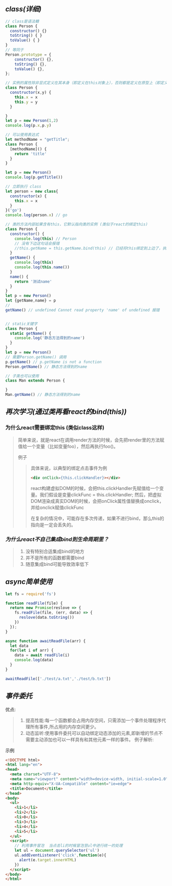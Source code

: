 ## *class(详细)*

```js
// class是语法糖
class Person {
  constructor() {} 
  toString() { }
  toValue() { }
}
// 等同于
Person.prototype = {
	constructor() {},
	toString() {},
	toValue() {},
};

// 实例的属性除非显式定义在其本身（即定义在this对象上），否则都是定义在原型上（即定义在class上)
class Person {
  constructor(x,y) {
    this.x = x
    this.y = y
  }

}
let p = new Person(1,2)
console.log(p.x,p.y)

// 可以使用表达式
let methodName = "getTitle";
class Person {
  [methodName]() {
    return 'title'
  }
}

let p = new Person()
console.log(p.getTitle())

// 立即执行 class
let person = new class{
  constructor(x) {
    this.x = x
  }
}('go')
console.log(person.x) // go

// 类的方法内部如果含有this，它默认指向类的实例 (类似于react的绑定this)
class Person {
  constructor() {
    console.log(this) // Person
    // 没有下边这句话会报错
    //this.getName = this.getName.bind(this) // 已经将this绑定到上边了，执行环境如何改变都可以
  }
  getName() {
    console.log(this) 
    console.log(this.name())
  }
  name() {
    return '测试name'
  }
}
let p = new Person()
let {getName,name} = p
// 
getName() // undefined Cannot read property 'name' of undefined 报错


// static关键字
class Person {
  static getName() {
    console.log('静态方法得到的name')
  }
}
let p = new Person()
// 需要Person.getName() 调用
p.getName() // p.getName is not a function
Person.getName() // 静态方法得到的name

// 子类也可以使用
class Man extends Person {

}
Man.getName() // 静态方法得到的name
```

## *再次学习(通过类再看react的bind(this))*

### 为什么react需要绑定this (类似class这样)

> 简单来说，就是react在调用render方法的时候，会先把render里的方法赋值给一个变量（比如变量foo），然后再执行foo()。
>
> 例子
>
> > 具体来说，以典型的绑定点击事件为例
> >
> > ```html
> > <div onClick={this.clickHandler}></div>
> > ```
> >
> > react构建虚拟DOM的时候，会把this.clickHandler先赋值给一个变量。我们假设是变量clickFunc = this.clickHandler;
> > 然后，把虚拟DOM渲染成真实DOM的时候，会把onClick属性值替换成onclick，并给onclick赋值clickFunc
> >
> > 在复杂的情况中，可能存在多次传递，如果不进行bind，那么this的指向是一定会丢失的。

### *为什么react不自己集成bind到生命周期里？*

> 1. 没有特别合适集成bind的地方
> 2. 并不是所有的函数都需要bind
> 3. 随意集成bind可能导致效率低下 

## *async简单使用*

```js
let fs = require('fs')

function readFile(file) {
  return new Promise(reslove => {
    fs.readFile(file, (err, data) => {
      reslove(data.toString())
    })
  });
}

async function awaitReadFile(arr) {
  let data
  for(let i of arr) {
    data = await readFile(i)
    console.log(data)
  }
}

awaitReadFile(['./test/a.txt','./test/b.txt'])
```

## *事件委托*

优点:

> 1. 提高性能:每一个函数都会占用内存空间，只需添加一个事件处理程序代理所有事件,所占用的内存空间更少。
> 2. 动态监听:使用事件委托可以自动绑定动态添加的元素,即新增的节点不需要主动添加也可以一样具有和其他元素一样的事件。
>    例子解析: 

示例

```html
<!DOCTYPE html>
<html lang="en">
<head>
  <meta charset="UTF-8">
  <meta name="viewport" content="width=device-width, initial-scale=1.0">
  <meta http-equiv="X-UA-Compatible" content="ie=edge">
  <title>Document</title>
</head>
<body>
  <ul>
    <li>1</li>
    <li>2</li>
    <li>0</li>
    <li>3</li>
    <li>4</li>
    <li>5</li>
  </ul>
  <script>
    // 利用事件冒泡  当点击li的时候冒泡至ul中进行统一的处理
    let ul = document.querySelector('ul')
    ul.addEventListener('click',function(e){
      alert(e.target.innerHTML)
    })
  </script>
</body>
</html>
```

## 